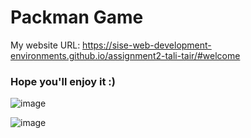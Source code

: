 # Packman Game
 
 My website URL:
 https://sise-web-development-environments.github.io/assignment2-tali-tair/#welcome


### Hope you'll enjoy it :)

![image](https://user-images.githubusercontent.com/49098945/111481505-b25a1380-873b-11eb-919a-adf85311b911.png)

![image](https://user-images.githubusercontent.com/49098945/111482167-4e841a80-873c-11eb-9b0d-af2a73cd50be.png)
